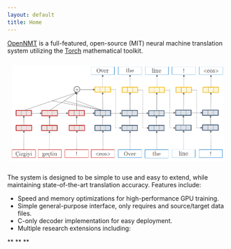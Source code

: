```yaml
---
layout: default
title: Home
---
```




<a href="https://harvardnlp.github.io/seq2seq-attn-web/">OpenNMT</a> is a full-featured, open-source (MIT) neural machine translation system utilizing the [Torch](http://torch.ch) mathematical toolkit.



<center style="padding: 10px"><img src="simple-attn.png" /></center>



The system is designed to be simple to use and easy to extend, while maintaining state-of-the-art translation accuracy. Features include:

* Speed and memory optimizations for high-performance GPU training.
* Simple general-purpose interface, only requires and source/target data files.
* C-only decoder implementation for easy deployment.
* Multiple research extensions including:

**
**
**



